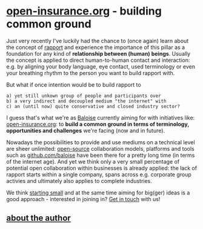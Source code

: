 # [open-insurance.org](https://open-insurance.org) - building common ground

Just very recently I've luckily had the chance to (once again) learn about the concept of [rapport](https://en.wikipedia.org/wiki/rapport) and experience the importance of this pillar as a foundation for any kind of **relationship between (human) beings**. Usually the concept is applied to direct human-to-human contact and interaction: e.g. by aligning your body language, eye contact, used terminology or even your breathing rhythm to the person you want to build rapport with.

But what if once intention would be to build rapport to 
```
a) yet still unkown group of people and participants over 
b) a very indirect and decoupled medium "the internet" with
c) an (until now) quite conservative and closed industry sector? 
```

I guess that's what we're as [Baloise](https://www.baloise.com) currently aiming for with initiatives like: [open-insurance.org](https://open-insurance.org): to **build a common ground in terms of terminology, opportunities and challenges** we're facing (now and in future).

Nowadays the possibilities to provide and use mediums on a technical level are sheer unlimited: [open-source](https://en.wikipedia.org/wiki/open_source) collaboration models, platforms and tools such as [github.com/baloise](https://github.com/baloise) have been there for a pretty long time (in terms of the internet age). And yet we think only a very small percentage of potential open collaboration within businesses is already applied: the lack of rapport starts within a single company, spans across e.g. corporate group activies and ultimately also applies to complete industries.

We think [starting small](https://github.com/baloise/open-source#our-goals) and at the same time aiming for big(ger) ideas is a good approach - interested in joining in? [Get in touch](mailto:Group.CH_Open-Source@baloise.ch) with us!

## [about the author](http://www.mtiede.de)
